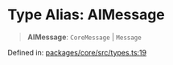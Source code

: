 # Type Alias: AIMessage

> **AIMessage**: `CoreMessage` \| `Message`

Defined in: [packages/core/src/types.ts:19](https://github.com/GeoDaCenter/openassistant/blob/36f516b8229288259590b2d9dab3b10cbfc3cbfd/packages/core/src/types.ts#L19)
